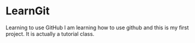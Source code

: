 # LearnGit
Learning to use GitHub
I am learning how to use github and this is my first project.
It is actually a tutorial class.
